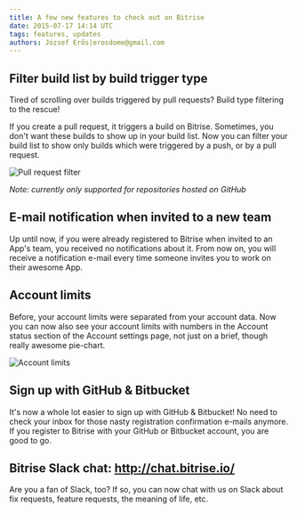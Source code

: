 ```yaml
---
title: A few new features to check out on Bitrise
date: 2015-07-17 14:14 UTC
tags: features, updates
authors: József Erős|erosdome@gmail.com
---
```


## Filter build list by build trigger type

Tired of scrolling over builds triggered by pull requests? Build type filtering to the rescue!

If you create a pull request, it triggers a build on Bitrise. Sometimes, you don't want these builds to show up in your build list. Now you can filter your build list to show only builds which were triggered by a push, or by a pull request.

![Pull request filter](pr_filter.png)

*Note: currently only supported for repositories hosted on GitHub*

## E-mail notification when invited to a new team

Up until now, if you were already registered to Bitrise when invited to an App's team, you received no notifications about it. From now on, you will receive a notification e-mail every time someone invites you to work on their awesome App.

## Account limits

Before, your account limits were separated from your account data. Now you can now also see your account limits with numbers in the Account status section of the Account settings page, not just on a brief, though really awesome pie-chart.

![Account limits](account-limits.png)

## Sign up with GitHub & Bitbucket

It's now a whole lot easier to sign up with GitHub & Bitbucket! No need to check your inbox for those nasty registration confirmation e-mails anymore. If you register to Bitrise with your GitHub or Bitbucket account, you are good to go.

## Bitrise Slack chat: http://chat.bitrise.io/

Are you a fan of Slack, too? If so, you can now chat with us on Slack about fix requests, feature requests, the meaning of life, etc.